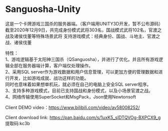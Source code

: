 # Sanguosha-Unity

这是一个卡牌游戏三国杀的服务器端。（客户端用UNITY3D开发，暂不公布源码）  
截至2020年12月9日，共完成身份模式武将303名，国战模式武将102名，官渡之战及诸侯伐董等特殊场景武将
支持游戏模式：经典身份、国战、斗地主、官渡之战、诸侯伐董
  
特性：  
1、游戏逻辑基于太阳神三国杀（QSanguosha），并进行了优化。并且所有游戏逻辑全部在服务器端计算，客户端仅处理操作。  
2、采用SQL server作为游戏数据和用户信息管理，可以更加方便的管理数据和进行开发，比如游戏成就、战功这样的功能。  
   同时也意味着如果想单机玩，就必须在自己的电脑上安全SQL server程序。  
3、支持多种游戏模式，目前已支持国战和身份模式，以及小场景官渡之战。  
4、网络传输使用SuperSocket和MsgPack，Json使用Newtonsoft  
  
Client DEMO video：https://www.bilibili.com/video/av58008252/

Client download link: https://pan.baidu.com/s/1uxK5_sIDTQVOg-BXPCX9_g 提取码:kc3b

